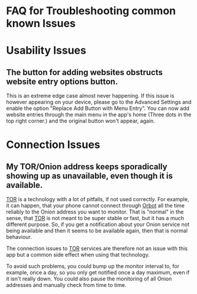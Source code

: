 # FAQ for Troubleshooting common known Issues

# Usability Issues

## The button for adding websites obstructs website entry options button.
This is an extreme edge case almost never happening. If this issue is however appearing on your device, please go to the Advanced Settings and enable the option "Replace Add Button with Menu Entry".
You can now add website entries through the main menu in the app's home (Three dots in the top right corner.) and the original button won't appear, again.

# Connection Issues
## My TOR/Onion address keeps sporadically showing up as unavailable, even though it is available.
[TOR](https://www.torproject.org/) is a technology with a lot of pitfalls, if not used correctly. For example, it can happen, that your phone cannot connect through [Orbot](https://github.com/guardianproject/orbot) all the time reliably to the Onion address you want to monitor. That is "normal" in the sense, that [TOR](https://www.torproject.org/) is not meant to be super stable or fast, but it has a much different purpose.
So, if you get a notification about your Onion service not being available and then it seems to be available again, then that is normal behaviour.

The connection issues to [TOR](https://www.torproject.org/) services are therefore not an issue with this app but a common side effect when using that technology.

To avoid such problems, you could bump up the monitor interval to, for example, once a day, so you only get notified once a day maximum, even if it isn't really down.
You could also pause the monitoring of all Onion addresses and manually check from time to time.